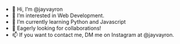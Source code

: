 - 👋 Hi, I’m @jayvayron
- 👀 I’m interested in Web Development.
- 🌱 I’m currently learning Python and Javascript
- 💞️ Eagerly looking for collaborations!
- 📫 If you want to contact me, DM me on Instagram at @jayvayron.

<!---
jayvayron/jayvayron is a ✨ special ✨ repository because its `README.md` (this file) appears on your GitHub profile.
You can click the Preview link to take a look at your changes.
--->
